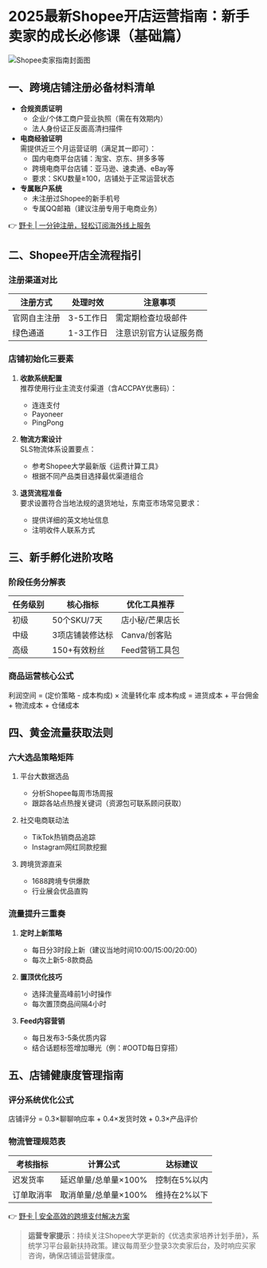 # 2025最新Shopee开店运营指南：新手卖家的成长必修课（基础篇）

![Shopee卖家指南封面图](https://via.placeholder.com/800x400)

## 一、跨境店铺注册必备材料清单
- **合规资质证明**
  - 企业/个体工商户营业执照（需在有效期内）
  - 法人身份证正反面高清扫描件
- **电商经验证明**  
  需提供近三个月运营证明（满足其一即可）：
  - 国内电商平台店铺：淘宝、京东、拼多多等
  - 跨境电商平台店铺：亚马逊、速卖通、eBay等
  - 要求：SKU数量≥100，店铺处于正常运营状态
- **专属账户系统**
  - 未注册过Shopee的新手机号
  - 专属QQ邮箱（建议注册专用于电商业务）

👉 [野卡 | 一分钟注册，轻松订阅海外线上服务](https://bbtdd.com/yeka)

## 二、Shopee开店全流程指引
### 注册渠道对比
| 注册方式       | 处理时效     | 注意事项                 |
|----------------|------------|------------------------|
| 官网自主注册   | 3-5工作日  | 需定期检查垃圾邮件       |
| 绿色通道       | 1-3工作日  | 注意识别官方认证服务商   |

### 店铺初始化三要素
1. **收款系统配置**  
   推荐使用行业主流支付渠道（含ACCPAY优惠码）：
   - 连连支付
   - Payoneer
   - PingPong

2. **物流方案设计**  
   SLS物流体系设置要点：
   - 参考Shopee大学最新版《运费计算工具》
   - 根据不同产品类目选择最优渠道组合

3. **退货流程准备**  
   要求设置符合当地法规的退货地址，东南亚市场常见要求：
   - 提供详细的英文地址信息
   - 注明收件人联系方式

## 三、新手孵化进阶攻略
### 阶段任务分解表
| 任务级别 | 核心指标                  | 优化工具推荐           |
|---------|-------------------------|----------------------|
| 初级     | 50个SKU/7天            | 店小秘/芒果店长        |
| 中级     | 3项店铺装修达标         | Canva/创客贴          |
| 高级     | 150+有效粉丝           | Feed营销工具包        |

### 商品运营核心公式

利润空间 = (定价策略 - 成本构成) × 流量转化率
成本构成 = 进货成本 + 平台佣金 + 物流成本 + 仓储成本


## 四、黄金流量获取法则
### 六大选品策略矩阵
1. 平台大数据选品
   - 分析Shopee每周市场周报
   - 跟踪各站点热搜关键词（资源包可联系顾问获取）

2. 社交电商联动法
   - TikTok热销商品追踪
   - Instagram网红同款挖掘

3. 跨境货源直采
   - 1688跨境专供爆款
   - 行业展会优品直购

### 流量提升三重奏
1. **定时上新策略**  
   - 每日分3时段上新（建议当地时间10:00/15:00/20:00）
   - 每次上新5-8款商品

2. **置顶优化技巧**  
   - 选择流量高峰前1小时操作
   - 每次置顶商品间隔4小时

3. **Feed内容营销**  
   - 每日发布3-5条优质内容
   - 结合话题标签增加曝光（例：#OOTD每日穿搭）

## 五、店铺健康度管理指南
### 评分系统优化公式

店铺评分 = 0.3×聊聊响应率 + 0.4×发货时效 + 0.3×产品评价


### 物流管理规范表
| 考核指标       | 计算公式                          | 达标建议         |
|---------------|---------------------------------|----------------|
| 迟发货率       | 延迟单量/总单量×100%           | 控制在5%以内    |
| 订单取消率     | 取消单量/总单量×100%           | 维持在2%以下    |

👉 [野卡 | 安全高效的跨境支付解决方案](https://bbtdd.com/yeka)

> **运营专家提示**：持续关注Shopee大学更新的《优选卖家培养计划手册》，系统学习平台最新扶持政策。建议每周至少登录3次卖家后台，及时响应买家咨询，确保店铺运营健康度。